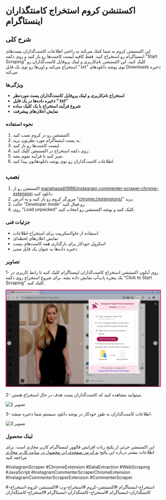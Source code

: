 # اکستنشن کروم استخراج کامنتگذاران اینستاگرام



## شرح کلی

این اکستنشن کروم به شما کمک می‌کنه به راحتی اطلاعات کامنت‌گذاران پست‌های اینستاگرام رو استخراج کنید. فقط کافیه لیست کامنت‌ها رو باز کنید و روی دکمه "Start Scraping" کلیک کنید. این اکستنشن نام‌کاربری و لینک پروفایل کامنت‌گذاران رو استخراج می‌کنه و اون‌ها رو توی یک فایل ".txt" توی پوشه دانلودهای Downloads ذخیره می‌کنه.




### ویژگی‌ها 

*   **استخراج نام‌کاربری و لینک پروفایل کامنت‌گذاران پست موردنظر**
*   **ذخیره داده‌ها در یک فایل ".txt"**
*   **شروع فرآیند استخراج با یک کلیک ساده**
*   **نمایش اعلان‌های پیشرفت**


### نحوه استفاده

1. اکستنشن رو در کروم نصب کنید.
2. به پست اینستاگرام مورد نظرتون برید.
3. لیست کامنت‌ها رو باز کنید.
4. روی دکمه استخراج در اکستنشن کلیک کنید.
5. صبر کنید تا فرآیند تموم بشه.
6. اطلاعات کامنت‌گذاران رو توی پوشه دانلودهاتون پیدا کنید.


## نصب

1. اکستنشن رو از [mariahasadi1998/instagram-commenter-scraper-chrome-extension](https://github.com/mariahasadi1998/instagram-commenter-scraper-chrome-extension) دانلود کنید.
2. مرورگر کروم رو باز کنید و به آدرس "[chrome://extensions/](chrome://extensions/)" برید.
3. حالت "Developer mode" رو فعال کنید.
4. روی "Load unpacked" کلیک کنید و پوشه اکستنشن رو انتخاب کنید.


### جزئیات فنی

- استفاده از جاوااسکریپت برای استخراج اطلاعات
- نمایش اعلان‌های لحظه‌ای
- اسکرول خودکار برای بارگذاری همه کامنت‌های پست
- ذخیره داده‌ها به عنوان یک فایل متنی

  

### تصاویر

1- روی آیکون اکستنشن استخراج کامنت‌گذاران اینستاگرام کلیک کنید تا رابط کاربری در یک پنجره پاپ‌آپ نمایش داده بشه. برای شروع استخراج روی دکمه "Click to Start Scraping" کلیک کنید.

   ![تصویر 1](screenshot/extension-1.png)

2- میتوانید مشاهده کنید که کامنت‌گذاران پست هدف در حال استخراج هستن.

   ![تصویر 2](screenshot/extension–2.png)

3- اطلاعات کامنت‌گذاران به طور خودکار در پوشه دانلود سیستم شما ذخیره میشه.

   ![تصویر 3](screenshot/extension–3.png)


### لینک محصول
این اکستنشن جزئی از پکیج ربات افزایش فالوور اینستاگرام کاربر مجازی است. برای اطلاعات بیشتر درباره این پکیج [به آدرس صفحه‌ی این محصول در سایت کاربر مجازی](https://www.v-user.com/fa/محصولات/ربات-اینستاگرام-کاربر-مجازی) مراجعه کنید


#InstagramScraper #ChromeExtension #DataExtraction #WebScraping #JavaScript #InstagramCommenterScraperChromeExtension #InstagramCommenterScraperExtension #CommenterScraper

#استخراج-اینستاگرام #اکستنشن-کروم #استخراج-وب #اکستنشن-کروم-استخراج-کامنتگذاران-اینستاگرام #استخراج-کامنتگذاران-ایسنتاگرام #استخراج-کامنتگذاران
